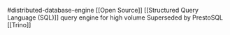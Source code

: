 #distributed-database-engine
[[Open Source]] [[Structured Query Language (SQL)]] query engine for high volume
Superseded by PrestoSQL [[Trino]]